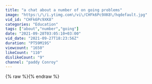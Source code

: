 ```yaml
---
title: "a chat about a number of on going problems"
image: "https:\/\/i.ytimg.com\/vi\/CHFk6Pc9XK8\/hqdefault.jpg"
vid_id: "CHFk6Pc9XK8"
categories: "Education"
tags: ["about","number","going"]
date: "2021-09-28T03:05:10+03:00"
vid_date: "2021-09-27T18:23:56Z"
duration: "PT59M19S"
viewcount: "1650"
likeCount: "110"
dislikeCount: "9"
channel: "paddy Conroy"
---
```

{% raw %}{% endraw %}
